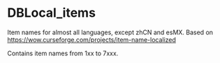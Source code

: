 # DBLocal_items
Item names for almost all languages, except zhCN and esMX.
Based on https://wow.curseforge.com/projects/item-name-localized

Contains item names from 1xx to 7xxx.

